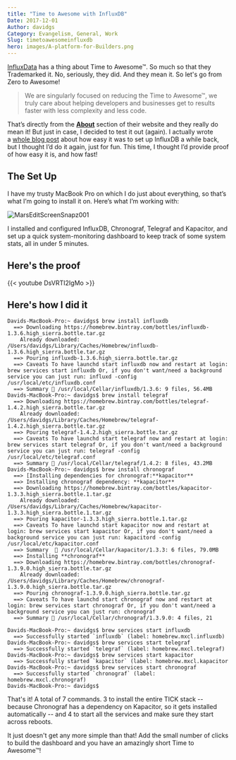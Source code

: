 ```yaml
---
title: "Time to Awesome with InfluxDB"
Date: 2017-12-01
Author: davidgs
Category: Evangelism, General, Work
Slug: timetoawesomeinfluxdb
hero: images/A-platform-for-Builders.png
---
```


[InfluxData](https://influxdata.com/) has a thing about Time to Awesome™. So much so that they Trademarked it. No, seriously, they did. And they mean it. So let's go from Zero to Awesome!

> We are singularly focused on reducing the Time to Awesome™, we truly care about helping developers and businesses get to results faster with less complexity and less code.

That’s directly from the [**About**](https://www.influxdata.com/about/) section of their website and they really do mean it! But just in case, I decided to test it out (again). I actually wrote a [whole blog post](/posts/category/iot/iot-hardware/running-influxdb-on-an-artik-520/) about how easy it was to set up InfluxDB a while back, but I thought I’d do it again, just for fun. This time, I thought I’d provide proof of how easy it is, and how fast!

## The Set Up

I have my trusty MacBook Pro on which I do just about everything, so that’s what I’m going to install it on. Here’s what I’m working with:

![MarsEditScreenSnapz001](/posts/category/database/images/MarsEditScreenSnapz001.png )

I installed and configured InfluxDB, Chronograf, Telegraf and Kapacitor, and set up a quick system-monitoring dashboard to keep track of some system stats, all in under 5 minutes.

## Here's the proof

{{< youtube DsVRTI2IgMo >}}

## Here's how I did it

```shell
Davids-MacBook-Pro:~ davidgs$ brew install influxdb 
  ==> Downloading https://homebrew.bintray.com/bottles/influxdb-1.3.6.high_sierra.bottle.tar.gz
    Already downloaded: /Users/davidgs/Library/Caches/Homebrew/influxdb-1.3.6.high_sierra.bottle.tar.gz 
  ==> Pouring influxdb-1.3.6.high_sierra.bottle.tar.gz
  ==> Caveats To have launchd start influxdb now and restart at login: brew services start influxdb Or, if you don't want/need a background service you can just run: influxd -config /usr/local/etc/influxdb.conf 
  ==> Summary 🍺 /usr/local/Cellar/influxdb/1.3.6: 9 files, 56.4MB
Davids-MacBook-Pro:~ davidgs$ brew install telegraf 
  ==> Downloading https://homebrew.bintray.com/bottles/telegraf-1.4.2.high_sierra.bottle.tar.gz
    Already downloaded: /Users/davidgs/Library/Caches/Homebrew/telegraf-1.4.2.high_sierra.bottle.tar.gz
  ==> Pouring telegraf-1.4.2.high_sierra.bottle.tar.gz
  ==> Caveats To have launchd start telegraf now and restart at login: brew services start telegraf Or, if you don't want/need a background service you can just run: telegraf -config /usr/local/etc/telegraf.conf
  ==> Summary 🍺 /usr/local/Cellar/telegraf/1.4.2: 8 files, 43.2MB
Davids-MacBook-Pro:~ davidgs$ brew install chronograf
  ==> [Installing dependencies for chronograf:**kapacitor** 
  ==> Installing chronograf dependency: **kapacitor** 
  ==> Downloading https://homebrew.bintray.com/bottles/kapacitor-1.3.3.high_sierra.bottle.1.tar.gz
    Already downloaded: /Users/davidgs/Library/Caches/Homebrew/kapacitor-1.3.3.high_sierra.bottle.1.tar.gz
  ==> Pouring kapacitor-1.3.3.high_sierra.bottle.1.tar.gz
  ==> Caveats To have launchd start kapacitor now and restart at login: brew services start kapacitor Or, if you don't want/need a background service you can just run: kapacitord -config /usr/local/etc/kapacitor.conf
  ==> Summary  🍺 /usr/local/Cellar/kapacitor/1.3.3: 6 files, 79.0MB
  ==> Installing **chronograf** 
  ==> Downloading https://homebrew.bintray.com/bottles/chronograf-1.3.9.0.high_sierra.bottle.tar.gz
    Already downloaded: /Users/davidgs/Library/Caches/Homebrew/chronograf-1.3.9.0.high_sierra.bottle.tar.gz
  ==> Pouring chronograf-1.3.9.0.high_sierra.bottle.tar.gz
  ==> Caveats To have launchd start chronograf now and restart at login: brew services start chronograf Or, if you don't want/need a background service you can just run: chronograf
  ==> Summary 🍺 /usr/local/Cellar/chronograf/1.3.9.0: 4 files, 21

Davids-MacBook-Pro:~ davidgs$ brew services start influxdb 
  ==> Successfully started `influxdb` (label: homebrew.mxcl.influxdb)
Davids-MacBook-Pro:~ davidgs$ brew services start telegraf
  ==> Successfully started `telegraf` (label: homebrew.mxcl.telegraf)
Davids-MacBook-Pro:~ davidgs$ brew services start kapacitor
  ==> Successfully started `kapacitor` (label: homebrew.mxcl.kapacitor
Davids-MacBook-Pro:~ davidgs$ brew services start chronograf
  ==> Successfully started `chronograf` (label: homebrew.mxcl.chronograf)
Davids-MacBook-Pro:~ davidgs$
```

That's it! A total of 7 commands. 3 to install the entire TICK stack -- because Chronograf has a dependency on Kapacitor, so it gets installed automatically -- and 4 to start all the services and make sure they start across reboots.

It just doesn't get any more simple than that! Add the small number of clicks to build the dashboard and you have an amazingly short Time to Awesome™!
